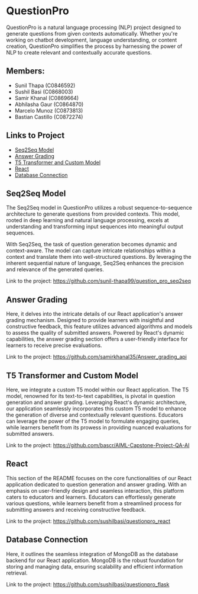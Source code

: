# QuestionPro

QuestionPro is a natural language processing (NLP) project designed to generate questions from given contexts automatically. Whether you're working on chatbot development, language understanding, or content creation, QuestionPro simplifies the process by harnessing the power of NLP to create relevant and contextually accurate questions.

## Members:
  -  Sunil Thapa (C0846592)
  -  Sushil Basi (C0868003)
  -  Samir Khanal (C0869664)
  -  Abhilasha Gaur (C0864870)
  -  Marcelo Munoz (C0873813)
  -  Bastian Castillo (C0872274)

## Links to Project

- [Seq2Seq Model](#seq2seq)
- [Answer Grading](#answer-grading)
- [T5 Transformer and Custom Model](#t5-transformer-and-custom-model)
- [React](#react)
- [Database Connection](#database-connection)

## Seq2Seq Model
The Seq2Seq model in QuestionPro utilizes a robust sequence-to-sequence architecture to generate questions from provided contexts. This model, rooted in deep learning and natural language processing, excels at understanding and transforming input sequences into meaningful output sequences.

With Seq2Seq, the task of question generation becomes dynamic and context-aware. The model can capture intricate relationships within a context and translate them into well-structured questions. By leveraging the inherent sequential nature of language, Seq2Seq enhances the precision and relevance of the generated queries.

Link to the project: https://github.com/sunil-thapa99/question_pro_seq2seq

## Answer Grading
Here, it delves into the intricate details of our React application's answer grading mechanism. Designed to provide learners with insightful and constructive feedback, this feature utilizes advanced algorithms and models to assess the quality of submitted answers. Powered by React's dynamic capabilities, the answer grading section offers a user-friendly interface for learners to receive precise evaluations.

Link to the project: https://github.com/samirkhanal35/Answer_grading_api

## T5 Transformer and Custom Model
Here, we integrate a custom T5 model within our React application. The T5 model, renowned for its text-to-text capabilities, is pivotal in question generation and answer grading. Leveraging React's dynamic architecture, our application seamlessly incorporates this custom T5 model to enhance the generation of diverse and contextually relevant questions. Educators can leverage the power of the T5 model to formulate engaging queries, while learners benefit from its prowess in providing nuanced evaluations for submitted answers. 

Link to the project: https://github.com/bascr/AIML-Capstone-Project-QA-AI

## React
This section of the README focuses on the core functionalities of our React application dedicated to question generation and answer grading. With an emphasis on user-friendly design and seamless interaction, this platform caters to educators and learners. Educators can effortlessly generate various questions, while learners benefit from a streamlined process for submitting answers and receiving constructive feedback.

Link to the project: https://github.com/sushilbasi/questionpro_react

## Database Connection
Here, it outlines the seamless integration of MongoDB as the database backend for our React application. MongoDB is the robust foundation for storing and managing data, ensuring scalability and efficient information retrieval. 

Link to the project: https://github.com/sushilbasi/questionpro_flask

